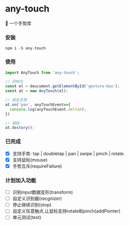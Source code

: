 # any-touch
:wave:    一个手势库

### 安装
```
npm i -S any-touch
```

### 使用
```javascript
import AnyTouch from 'any-touch';

// 初始化
const el = doucument.getElementById('gesture-box');
const at = new AnyTouch(el);

// 绑定手势
at.on('pan', anyTouchEvent=>{
  console.log(anyTouchEvent.deltaX);
})

// 销毁
at.destory();
```

### 已完成
- [x] 支持手势: tap | doubletap | pan | swipe | pinch | rotate.
- [x] 支持鼠标(mouse)
- [x] 手势互斥(requireFailure)

### 计划加入功能
- [ ] 识别input数据变形(transform)
- [ ] 自定义识别器(recgnizer)
- [ ] 停止继续识别(stop)
- [ ] 自定义任意触点,让鼠标支持rotate和pinch(addPointer)
- [ ] 单元测试(test)
